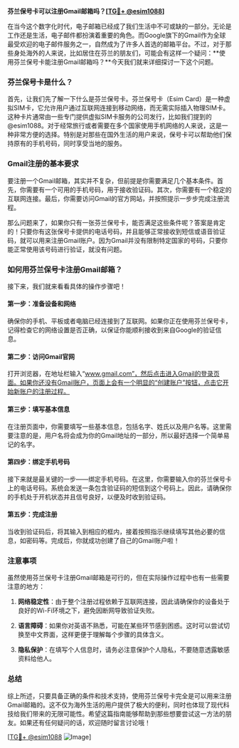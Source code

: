**芬兰保号卡可以注册Gmail邮箱吗？[[TG💪+ @esim1088](https://t.me/s/esim1088)]**

在当今这个数字化时代，电子邮箱已经成了我们生活中不可或缺的一部分。无论是工作还是生活，电子邮件都扮演着重要的角色。而Google旗下的Gmail作为全球最受欢迎的电子邮件服务之一，自然成为了许多人首选的邮箱平台。不过，对于那些身处海外的人来说，比如居住在芬兰的朋友们，可能会有这样一个疑问：**使用芬兰保号卡能注册Gmail邮箱吗？**今天我们就来详细探讨一下这个问题。

### 芬兰保号卡是什么？

首先，让我们先了解一下什么是芬兰保号卡。芬兰保号卡（Esim Card）是一种虚拟SIM卡，它允许用户通过互联网连接到移动网络，而无需实际插入物理SIM卡。这种卡片通常由一些专门提供虚拟SIM卡服务的公司发行，比如我们提到的@esim1088。对于经常旅行或者需要在多个国家使用手机网络的人来说，这是一种非常方便的选择。特别是对那些在国外生活的用户来说，保号卡可以帮助他们保持原有的手机号码，同时享受当地的服务。

### Gmail注册的基本要求

要注册一个Gmail邮箱，其实并不复杂，但前提是你需要满足几个基本条件。首先，你需要有一个可用的手机号码，用于接收验证码。其次，你需要有一个稳定的互联网连接。最后，你需要访问Gmail的官方网站，并按照提示一步步完成注册流程。

那么问题来了，如果你只有一张芬兰保号卡，能否满足这些条件呢？答案是肯定的！只要你有这张保号卡提供的电话号码，并且能够正常接收到短信或语音验证码，就可以用来注册Gmail账户。因为Gmail并没有限制特定国家的号码，只要你能正常使用该号码进行验证，就没有问题。

### 如何用芬兰保号卡注册Gmail邮箱？

接下来，我们就来看看具体的操作步骤吧！

#### 第一步：准备设备和网络
确保你的手机、平板或者电脑已经连接到了互联网。如果你正在使用芬兰保号卡，记得检查它的网络设置是否正确，以保证你能顺利接收到来自Google的验证信息。

#### 第二步：访问Gmail官网
打开浏览器，在地址栏输入“www.gmail.com”，然后点击进入Gmail的登录页面。如果你还没有Gmail账户，页面上会有一个明显的“创建账户”按钮，点击它开始新账户的注册过程。

#### 第三步：填写基本信息
在注册页面中，你需要填写一些基本信息，包括名字、姓氏以及用户名等。这里需要注意的是，用户名将会成为你的Gmail地址的一部分，所以最好选择一个简单易记的名字。

#### 第四步：绑定手机号码
接下来就是最关键的一步——绑定手机号码。在这里，你需要输入你的芬兰保号卡上的电话号码。系统会发送一条包含验证码的短信到这个号码上。因此，请确保你的手机处于开机状态并且信号良好，以便及时收到验证码。

#### 第五步：完成注册
当收到验证码后，将其输入到相应的框内，接着按照指示继续填写其他必要的信息，如密码等。完成后，你就成功创建了自己的Gmail账户啦！

### 注意事项

虽然使用芬兰保号卡注册Gmail邮箱是可行的，但在实际操作过程中也有一些需要注意的地方：

1. **网络稳定性**：由于整个注册过程依赖于互联网连接，因此请确保你的设备处于良好的Wi-Fi环境之下，避免因断网导致验证失败。
   
2. **语言障碍**：如果你对英语不熟悉，可能在某些环节感到困惑。这时可以尝试切换至中文界面，这样更便于理解每个步骤的具体含义。

3. **隐私保护**：在填写个人信息时，请务必注意保护个人隐私，不要随意透露敏感资料给他人。

### 总结

综上所述，只要具备正确的条件和技术支持，使用芬兰保号卡完全是可以用来注册Gmail邮箱的。这不仅为海外生活的用户提供了极大的便利，同时也体现了现代科技给我们带来的无限可能性。希望这篇指南能够帮助到那些想要尝试这一方法的朋友。如果还有任何疑问的话，欢迎随时留言讨论哦！

[[TG💪+ @esim1088](https://t.me/s/esim1088) ![Image](https://i.postimg.cc/4NQfJmqS/Snipaste-2025-05-13-00-14-12.png)]